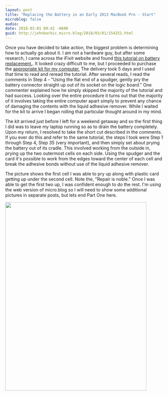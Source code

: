 ```yaml
---
layout: post
title: "Replacing the Battery in an Early 2013 MacBook Pro - Start"
microblog: false
audio: 
date: 2018-03-01 09:42 -0600
guid: http://johnbarbic.micro.blog/2018/03/01/154251.html
---
```

Once you have decided to take action, the biggest problem is determining how to actually go about it. I am not a hardware guy, but after some research, I came across the iFixit website and found [this tutorial on battery replacement.](https://www.ifixit.com/Guide/MacBook+Pro+15-Inch+Retina+Display+Early+2013+Battery+Replacement/90275).  It looked crazy difficult to me, but I proceeded to purchase the [appropriate kit for my computer.](https://www.ifixit.com/Store/Mac/MacBook-Pro-15-Inch-Retina-Mid-2012-Early-2013-Battery/IF117-047-4)  The delivery took 5 days and I used that time to read and reread the tutorial.  After several reads, I read the comments in Step 4 - "Using the flat end of a spudger, gently pry the battery connector straight up out of its socket on the logic board."  One commenter explained how he simply skipped the majority of the tutorial and had success.  Looking over the entire procedure it turns out that the majority of it involves taking the entire computer apart simply to prevent any chance of damaging the contents with the liquid adhesive remover.  While I waited for the kit to arrive I began rolling that particular thought around in my mind.

The kit arrived just before I left for a weekend getaway and so the first thing I did was to leave my laptop running so as to drain the battery completely.  Upon my return, I resolved to take the short cut described in the comments.  If you ever do this and refer to the same tutorial, the steps I took were Step 1 through Step 4, Step 35 (very important), and then simply set about prying the battery out of its cradle.  This involved working from the outside in, prying up the two outermost cells on each side.  Using the spudger and the card it's possible to work from the edges toward the center of each cell and break the adhesive bonds without use of the liquid adhesive remover.

The picture shows the first cell I was able to pry up along with plastic card getting up under the second cell.  Note the, "Repair is noble." Once I was able to get the first two up, I was confident enough to do the rest. I'm using the web version of micro.blog so I will need to show some additional pictures in separate posts, but lets end Part One here.  


<img src="http://www.barbic.com/uploads/2018/4a519656d3.jpg" width="450" height="600" />
